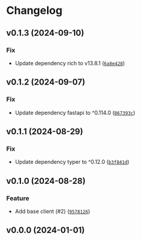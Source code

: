 # Changelog

## v0.1.3 (2024-09-10)

### Fix

* Update dependency rich to v13.8.1 ([`6a8e428`](https://github.com/MartinHjelmare/aiohomeconnect/commit/6a8e4288887871d8c7ad844b08f5fc13d273b079))

## v0.1.2 (2024-09-07)

### Fix

* Update dependency fastapi to ^0.114.0 ([`867393c`](https://github.com/MartinHjelmare/aiohomeconnect/commit/867393c0f36fcc581e487616f1d510118ff415a7))

## v0.1.1 (2024-08-29)

### Fix

* Update dependency typer to ^0.12.0 ([`b3f841d`](https://github.com/MartinHjelmare/aiohomeconnect/commit/b3f841dabb1e6072d120b78219d16e8f8ae7a827))

## v0.1.0 (2024-08-28)

### Feature

* Add base client (#2) ([`9578126`](https://github.com/MartinHjelmare/aiohomeconnect/commit/95781265581a8231b39c76ba9c58f7df606702d5))

## v0.0.0 (2024-01-01)
